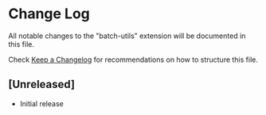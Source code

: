 # Change Log

All notable changes to the "batch-utils" extension will be documented in this file.

Check [Keep a Changelog](http://keepachangelog.com/) for recommendations on how to structure this file.

## [Unreleased]

- Initial release